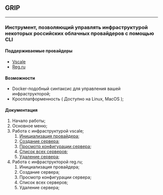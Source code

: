 ## GRIP
___
### Инструмент, позволяющий управлять инфраструктурой некоторых российских  облачных провайдеров c помощью CLI

#### Поддерживаемые провайдеры
- [Vscale](https://vds.selectel.ru/ru/"VSCALE")
 - [Reg.ru](https://www.reg.ru "REG.RU")

#### Возможности
 - Docker-подобный синтаксис для управления вашей инфраструкторой;
 - Кросплатформенность ( Доступно на Linux, MacOS );

#### Документация
1. Начало работы;
2. Основное меню;
3. Работа с инфраструктурой vscale;
	1. [Инициализация провайдера](docs/vscale/init.md);
	2. [Создание сервера](docs/vscale/create);
	3. [Просмотр конфигурации сервера](docs/vscale/inspect);
	4. [Список всех серверов](docs/vscale/ls);
	5. [Удаление сервера](docs/vscale/rm);
4. Работа с инфраструкторой reg.ru;
	1. Инициализация провайдера;
	2. Создание сервера;
	3. Просмотр конфигурации сервера;
	4. Список всех серверов;
	5. Удаление сервера;